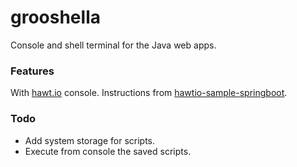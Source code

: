 # grooshella

Console and  shell terminal for the Java web apps.

### Features

With [hawt.io](http://hawt.io) console. Instructions from [hawtio-sample-springboot](https://github.com/hawtio/hawtio/tree/master/hawtio-sample-springboot).

### Todo

* Add system storage for scripts.
* Execute from console the saved scripts.
